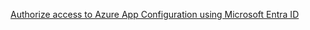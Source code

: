 [Authorize access to Azure App Configuration using Microsoft Entra ID](https://learn.microsoft.com/en-us/azure/azure-app-configuration/concept-enable-rbac)